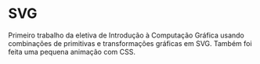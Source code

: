 # SVG

Primeiro trabalho da eletiva de Introdução à Computação Gráfica usando combinações de primitivas e transformações gráficas em SVG. Também foi feita uma pequena animação com CSS.
